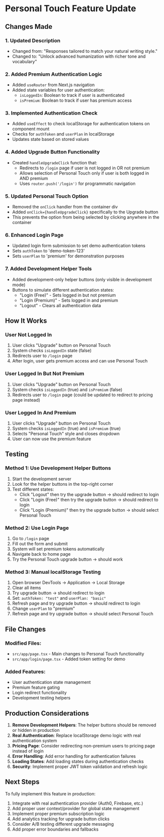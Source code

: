 # Personal Touch Feature Update

## Changes Made

### 1. Updated Description
- Changed from: "Responses tailored to match your natural writing style."
- Changed to: "Unlock advanced humanization with richer tone and vocabulary"

### 2. Added Premium Authentication Logic
- Added `useRouter` from Next.js navigation
- Added state variables for user authentication:
  - `isLoggedIn`: Boolean to track if user is authenticated
  - `isPremium`: Boolean to track if user has premium access

### 3. Implemented Authentication Check
- Added `useEffect` to check localStorage for authentication tokens on component mount
- Checks for `authToken` and `userPlan` in localStorage
- Updates state based on stored values

### 4. Added Upgrade Button Functionality
- Created `handleUpgradeClick` function that:
  - Redirects to `/login` page if user is not logged in OR not premium
  - Allows selection of Personal Touch only if user is both logged in AND premium
  - Uses `router.push('/login')` for programmatic navigation

### 5. Updated Personal Touch Option
- Removed the `onClick` handler from the container div
- Added `onClick={handleUpgradeClick}` specifically to the Upgrade button
- This prevents the option from being selected by clicking anywhere in the container

### 6. Enhanced Login Page
- Updated login form submission to set demo authentication tokens
- Sets `authToken` to 'demo-token-123'
- Sets `userPlan` to 'premium' for demonstration purposes

### 7. Added Development Helper Tools
- Added development-only helper buttons (only visible in development mode)
- Buttons to simulate different authentication states:
  - "Login (Free)" - Sets logged in but not premium
  - "Login (Premium)" - Sets logged in and premium
  - "Logout" - Clears all authentication data

## How It Works

### User Not Logged In
1. User clicks "Upgrade" button on Personal Touch
2. System checks `isLoggedIn` state (false)
3. Redirects user to `/login` page
4. After login, user gets premium access and can use Personal Touch

### User Logged In But Not Premium
1. User clicks "Upgrade" button on Personal Touch  
2. System checks `isLoggedIn` (true) and `isPremium` (false)
3. Redirects user to `/login` page (could be updated to redirect to pricing page instead)

### User Logged In And Premium
1. User clicks "Upgrade" button on Personal Touch
2. System checks `isLoggedIn` (true) and `isPremium` (true)
3. Selects "Personal Touch" style and closes dropdown
4. User can now use the premium feature

## Testing

### Method 1: Use Development Helper Buttons
1. Start the development server
2. Look for the helper buttons in the top-right corner
3. Test different states:
   - Click "Logout" then try the upgrade button → should redirect to login
   - Click "Login (Free)" then try the upgrade button → should redirect to login  
   - Click "Login (Premium)" then try the upgrade button → should select Personal Touch

### Method 2: Use Login Page
1. Go to `/login` page
2. Fill out the form and submit
3. System will set premium tokens automatically
4. Navigate back to home page
5. Try the Personal Touch upgrade button → should work

### Method 3: Manual localStorage Testing
1. Open browser DevTools → Application → Local Storage
2. Clear all items
3. Try upgrade button → should redirect to login
4. Set: `authToken: "test"` and `userPlan: "basic"`
5. Refresh page and try upgrade button → should redirect to login
6. Change `userPlan` to "premium"
7. Refresh page and try upgrade button → should select Personal Touch

## File Changes

### Modified Files:
- `src/app/page.tsx` - Main changes to Personal Touch functionality
- `src/app/login/page.tsx` - Added token setting for demo

### Added Features:
- User authentication state management
- Premium feature gating
- Login redirect functionality
- Development testing helpers

## Production Considerations

1. **Remove Development Helpers**: The helper buttons should be removed or hidden in production
2. **Real Authentication**: Replace localStorage demo logic with real authentication system
3. **Pricing Page**: Consider redirecting non-premium users to pricing page instead of login
4. **Error Handling**: Add error handling for authentication failures
5. **Loading States**: Add loading states during authentication checks
6. **Security**: Implement proper JWT token validation and refresh logic

## Next Steps

To fully implement this feature in production:

1. Integrate with real authentication provider (Auth0, Firebase, etc.)
2. Add proper user context/provider for global state management
3. Implement proper premium subscription logic
4. Add analytics tracking for upgrade button clicks
5. Consider A/B testing different upgrade messaging
6. Add proper error boundaries and fallbacks